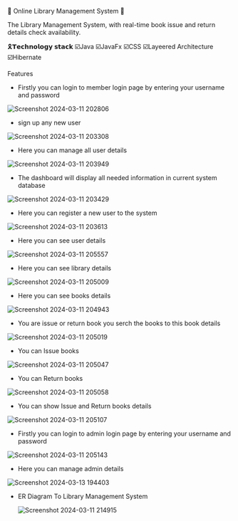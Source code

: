 
🖤 Online Library Management System 🖤

The Library Management System,  with real-time book issue and return details check availability.

🎗️𝗧𝗲𝗰𝗵𝗻𝗼𝗹𝗼𝗴𝘆 𝘀𝘁𝗮𝗰𝗸 ☑️Java ☑️JavaFx ☑️CSS ☑️Layeered Architecture ☑️Hibernate

Features

* Firstly you can login to member login page by entering your username and password

 ![Screenshot 2024-03-11 202806](https://github.com/ApsaraWitharana/Online-Library-Management-System/assets/139870615/54fe73df-b05f-495d-9002-22dd54adcf91)

* sign up any new user

![Screenshot 2024-03-11 203308](https://github.com/ApsaraWitharana/Online-Library-Management-System/assets/139870615/b2c54c29-9ae0-460e-a4d0-b9eef90bc11c)

 * Here you can manage all user details
 
 ![Screenshot 2024-03-11 203949](https://github.com/ApsaraWitharana/Online-Library-Management-System/assets/139870615/6751f39d-3468-40a5-810a-77b74940073e)


 * The dashboard will display all needed information in current system database

![Screenshot 2024-03-11 203429](https://github.com/ApsaraWitharana/Online-Library-Management-System/assets/139870615/7d7f7419-517f-4238-a742-dc5e825abc44)

 * Here you can register a new user to the system

![Screenshot 2024-03-11 203613](https://github.com/ApsaraWitharana/Online-Library-Management-System/assets/139870615/9bd26bfb-b82c-4e52-b75a-3d1d097364d2)

* Here you can see user details 

![Screenshot 2024-03-11 205557](https://github.com/ApsaraWitharana/Online-Library-Management-System/assets/139870615/f9c3a04f-c4f6-4226-b5b7-16d4d6b4278d)

* Here you can see library details 

![Screenshot 2024-03-11 205009](https://github.com/ApsaraWitharana/Online-Library-Management-System/assets/139870615/8a706682-9560-422f-b8a1-c2419a57bc44)

* Here you can see books details 

![Screenshot 2024-03-11 204943](https://github.com/ApsaraWitharana/Online-Library-Management-System/assets/139870615/eb702879-95a6-4ae2-aeb4-3c7a751eb337)

* You are issue or return book you serch the books to this book details

![Screenshot 2024-03-11 205019](https://github.com/ApsaraWitharana/Online-Library-Management-System/assets/139870615/c18a4f35-435d-4652-bc38-8f21c10adca8)

* You can Issue books

![Screenshot 2024-03-11 205047](https://github.com/ApsaraWitharana/Online-Library-Management-System/assets/139870615/ea3b186d-3315-4795-bdc0-d33ad33ad3c5)

* You can Return books

![Screenshot 2024-03-11 205058](https://github.com/ApsaraWitharana/Online-Library-Management-System/assets/139870615/24266bcd-b7fe-4586-b96e-12105f26970b)


* You can show Issue and Return books details
  
![Screenshot 2024-03-11 205107](https://github.com/ApsaraWitharana/Online-Library-Management-System/assets/139870615/0bf05fb4-3f5b-4cea-8e60-e119fa27fa7c)

* Firstly you can login to admin login page by entering your username and password

![Screenshot 2024-03-11 205143](https://github.com/ApsaraWitharana/Online-Library-Management-System/assets/139870615/e5234946-60cb-41f1-b99c-f47ee016dc23)


* Here you can manage admin details

![Screenshot 2024-03-13 194403](https://github.com/ApsaraWitharana/Online-Library-Management-System/assets/139870615/a6ed5f07-4922-4dfb-8e19-f1266d7d5343)

* ER Diagram To Library Management System

  ![Screenshot 2024-03-11 214915](https://github.com/ApsaraWitharana/Online-Library-Management-System/assets/139870615/37186142-b266-416c-ba70-9d8c30fb09b9)


  







 

